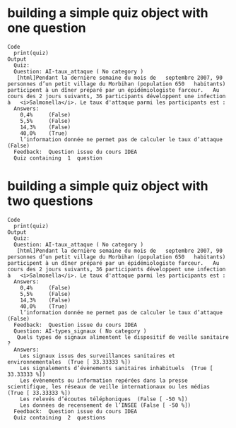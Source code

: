 # building a simple quiz object with one question

    Code
      print(quiz)
    Output
      Quiz: 
      Question: AI-taux_attaque ( No category )
       [html]Pendant la dernière semaine du mois de   septembre 2007, 90 personnes d’un petit village du Morbihan (population 650   habitants) participent à un dîner préparé par un épidémiologiste farceur.   Au cours des 2 jours suivants, 36 participants développent une infection à   <i>Salmonella</i>. Le taux d'attaque parmi les participants est : 
      Answers: 
      	0,4% 	 (False)
      	5,5% 	 (False)
      	14,3% 	 (False)
      	40,0% 	 (True)
      	l’information donnée ne permet pas de calculer le taux d’attaque (False)
      Feedback:  Question issue du cours IDEA 
      Quiz containing  1  question 

# building a simple quiz object with two questions

    Code
      print(quiz)
    Output
      Quiz: 
      Question: AI-taux_attaque ( No category )
       [html]Pendant la dernière semaine du mois de   septembre 2007, 90 personnes d’un petit village du Morbihan (population 650   habitants) participent à un dîner préparé par un épidémiologiste farceur.   Au cours des 2 jours suivants, 36 participants développent une infection à   <i>Salmonella</i>. Le taux d'attaque parmi les participants est : 
      Answers: 
      	0,4% 	 (False)
      	5,5% 	 (False)
      	14,3% 	 (False)
      	40,0% 	 (True)
      	l’information donnée ne permet pas de calculer le taux d’attaque (False)
      Feedback:  Question issue du cours IDEA 
      Question: AI-types_signaux ( No category )
       Quels types de signaux alimentent le dispositif de veille sanitaire ? 
      Answers: 
      	Les signaux issus des surveillances sanitaires et environnementales  (True [ 33.33333 %])
      	Les signalements d’évènements sanitaires inhabituels  (True [ 33.33333 %])
      	Les évènements ou information repérées dans la presse scientifique, les réseaux de veille internationaux ou les médias  (True [ 33.33333 %])
      	Les relevés d’écoutes téléphoniques  (False [ -50 %])
      	Les données de recensement de l’INSEE (False [ -50 %])
      Feedback:  Question issue du cours IDEA 
      Quiz containing  2  questions 

